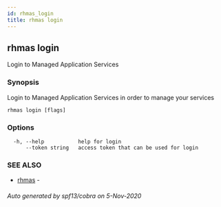 ```yaml
---
id: rhmas_login
title: rhmas login
---
```


## rhmas login

Login to Managed Application Services

### Synopsis

Login to Managed Application Services in order to manage your services

```
rhmas login [flags]
```

### Options

```
  -h, --help           help for login
      --token string   access token that can be used for login
```

### SEE ALSO

* [rhmas](rhmas.md)	 - 

###### Auto generated by spf13/cobra on 5-Nov-2020
